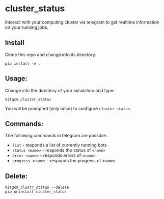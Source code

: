 # cluster_status
Interact with your computing cluster via telegram to get realtime information on your running jobs.


## Install
Clone this repo and change into its directory. 
```
pip install -e .
```

## Usage:
Change into the directory of your simulation and type:
```
mitgcm_cluster_status
```
You will be prompted (only once) to configure `cluster_status`.

## Commands:
The following commands in telegram are possible:

* `list` - responds a list of currently running bots 
* `status <name>` - responds the status of `<name>` 
* `error <name>` - responds errors of `<name>`
* `progress <name>` - responds the progress of `<name>`

## Delete:
```
mitgcm_clustr_status --delete
pip uninstall cluster_status
```

